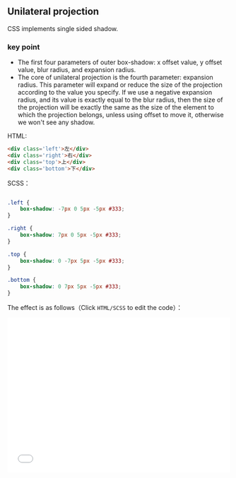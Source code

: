 ## Unilateral projection

CSS implements single sided shadow.

### key point

+ The first four parameters of outer box-shadow: x offset value, y offset value, blur radius, and expansion radius.
+ The core of unilateral projection is the fourth parameter: expansion radius. This parameter will expand or reduce the size of the projection according to the value you specify. If we use a negative expansion radius, and its value is exactly equal to the blur radius, then the size of the projection will be exactly the same as the size of the element to which the projection belongs, unless using offset to move it, otherwise we won't see any shadow.

HTML:
```html
<div class='left'>左</div>
<div class='right'>右</div>
<div class='top'>上</div>
<div class='bottom'>下</div>
```

SCSS：
```scss

.left {
    box-shadow: -7px 0 5px -5px #333;
}

.right {
    box-shadow: 7px 0 5px -5px #333;
}

.top {
    box-shadow: 0 -7px 5px -5px #333;
}

.bottom {
    box-shadow: 0 7px 5px -5px #333;
}
```

The effect is as follows（Click `HTML/SCSS` to edit the code）：

<iframe height='350' scrolling='no' title='css单侧投影' src='//codepen.io/Chokcoco/embed/pergRb/?height=265&theme-id=0&default-tab=result' frameborder='no' allowtransparency='true' allowfullscreen='true' style='width: 100%;'>See the Pen <a href='https://codepen.io/Chokcoco/pen/pergRb/'>css单侧投影</a> by Chokcoco (<a href='https://codepen.io/Chokcoco'>@Chokcoco</a>) on <a href='https://codepen.io'>CodePen</a>.
</iframe>